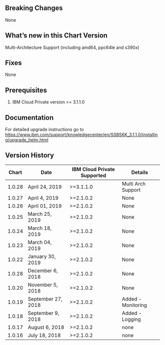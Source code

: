 ## Breaking Changes
None
## What’s new in this Chart Version
 Multi-Architecture Support (including amd64, ppc64le and s390x)
 
## Fixes
None

## Prerequisites
1. IBM Cloud Private version >= 3.1.1.0

## Documentation
For detailed upgrade instructions go to https://www.ibm.com/support/knowledgecenter/en/SSBS6K_3.1.1.0/installing/upgrade_helm.html

## Version History

| Chart | Date                | IBM Cloud Private Supported |       Details               |
| ----- | --------------------| --------------------------- | ----------------------------|
| 1.0.28 |  April 24, 2019    | >=3.1.1.0                   |  Multi Arch Support         |
| 1.0.27 |  April 4, 2019     | >=2.1.0.2                   |             None            |
| 1.0.26 |  April 01, 2019    | >=2.1.0.2                   |             None            |
| 1.0.25 |  March 25, 2019    | >=2.1.0.2                   |             None            |
| 1.0.24 |  March 18, 2019    | >=2.1.0.2                   |             None            |
| 1.0.23 |  March 04, 2019    | >=2.1.0.2                   |             None            |
| 1.0.22 |  January 30, 2019  | >=2.1.0.2                   |             None            |
| 1.0.28 |  December 6, 2018  | >=2.1.0.2                   |             None            |
| 1.0.20 |  November 5, 2018  | >=2.1.0.2                   |             None            |
| 1.0.19 |  September 27, 2018| >=2.1.0.2                   |  Added - Monitoring         |
| 1.0.18 |  September 9, 2018 | >=2.1.0.2                   |  Added - Logging            | 
| 1.0.17 |  August 6, 2018    | >=2.1.0.2                   |             none            |
| 1.0.16 |  July 18, 2018     |  >=2.1.0.2                  |             none            |
